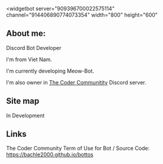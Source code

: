 <widgetbot
    server="909396700022575114"
    channel="914406890774073354"
    width="800"
    height="600"
></widgetbot>
<script src="https://cdn.jsdelivr.net/npm/@widgetbot/html-embed"></script>


## About me:

Discord Bot Developer

I'm from Viet Nam.

I'm currently developing Meow-Bot.

I'm also owner in [The Coder Communitity](https://discord.gg/JMASqaXMXP) Discord server.

## Site map

In Development

## Links

The Coder Community Term of Use for Bot / Source Code: https://bachle2000.github.io/bottos

